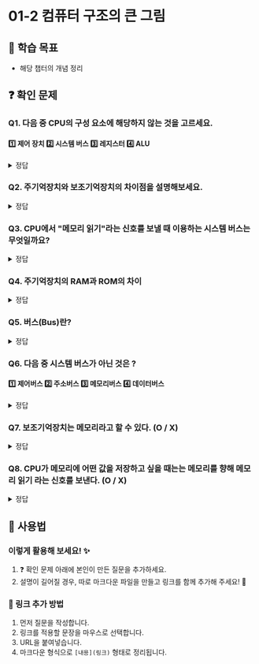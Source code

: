 # 01-2 컴퓨터 구조의 큰 그림

## 📌 학습 목표
- 해당 챕터의 개념 정리

## ❓ 확인 문제

### Q1. 다음 중 CPU의 구성 요소에 해당하지 않는 것을 고르세요.

#### 1️⃣ 제어 장치  2️⃣ 시스템 버스 3️⃣ 레지스터 4️⃣ ALU

<details>
<summary>정답</summary>

#### 2️⃣ 시스템 버스 : 메인 보드에 연결된 컴퓨터의 네가지 핵심 부품들이 정보를 교환하는 통로를 말합니다. 

**CPU 구성 요소 세가지**
#### 1️⃣ 제어 장치 : 제어 신호를 보내고 명령어를 해석하는 장치입니다.
#### 3️⃣ 레지스터 : 프로그램 실행에 관련된 값들을 임시적으로 저장하는 역할을 하는 작은 임시 저장 장치입니다.
#### 4️⃣ ALU : CPU 내에서 계산을 담당하는 부분입니다. 산술논리연산장치 라고도 합니다.

</details>

### Q2. 주기억장치와 보조기억장치의 차이점을 설명해보세요.

<details>
<summary>정답</summary>

#### 주기억장치 : RAM(메모리 라고도 함), ROM이 이에 해당합니다. 현재 실행되고 있는 프로그램의 명령어나 데이터를 주소값에 정돈하여 저장하는 역할을 합니다. 단, 컴퓨터가 종료될 시 저장 내용이 사라집니다.

#### 보조기억장치 : HDD, SSD, USB, CD 등이 해당합니다. 주기억장치보다 저장 용량이 크고, 컴퓨터가 종료되어도 저장한 내용이 사라지지 않습니다. 그렇기에, 보관하고 싶은 프로그램 정보들이 저장됩니다.

</details>

### Q3. CPU에서 "메모리 읽기"라는 신호를 보낼 때 이용하는 시스템 버스는 무엇일까요?

<details>
<summary>정답</summary>

#### 제어 버스 : 제어 신호를 주고받는 통로이며, "메모리 읽기"는 제어 신호에 해당하기 때문.

</details>

### Q4. 주기억장치의 RAM과 ROM의 차이

<details>
<summary>정답</summary>

**RAM(Random Acess Memory)** 은 말 그대로 랜덤 엑세스 메모리다. 우리가 아는 램수면의 램은 아니다.( >_* ) 메인메모리에 주로 사용되며 전원을 켜고 있을 떄는 데이터를 사용 가능하지만, 전원이 꺼지면 데이터가 사라지는 휘발성 메모리다.

**ROM(Read Only Memory)** 는 한번 저장한 테이터를 빠른 속도로 읽어낼 수 있다는 장점이 있지만, 다시 기록은 불가능 하기 때문에 현대에 들어서서는 사용 범위가 많이 줄어들었다.
그럼에도 한번 기록된게 변경 불가능 하다는 특성을 이용 할 때는 매우 유용하다.

</details>

### Q5. 버스(Bus)란?

<details>
<summary>정답</summary>

**버스(Bus)**의 어원은 "버스"라는 단어가 라틴어의 "omnibus(모두를 위한)"에서 유래했다는 점에 있다. "Omnibus"는 '모두를 위한', 즉 '여러 사람을 동시에 수송하는' 뜻을 가지고 있다다. 이 단어에서 버스라는 용어가 발전해, 데이터를 여러 장치들이 동시에 공유할 수 있는 통로로서의 개념으로 사용되기 시작했다.

컴퓨터 하드웨어는 크게 **중앙처리장치(CPU)** , **메인 메모리(기억 장치)** , **입출력 장치**로 나뉘며 이들은 모두 버스(Bus)로 연결되어 있다. **버스(Bus)** 란 CPU, 주기억 장치, 외부의 입출력 장치 사이의 정보 전송을 위한 전기적 통로이다.  즉, 컴퓨터의 많은 장치들이 서로 데이터를 주고 받기 위한 통로이며 버스의 크기, 버스를 통한 데이터 전송 속도가 시스템의 성능을 좌우한다.

</details>



### Q6. 다음 중 시스템 버스가 아닌 것은 ?
#### 1️⃣ 제어버스  2️⃣ 주소버스 3️⃣ 메모리버스 4️⃣ 데이터버스

<details>
<summary>정답</summary>

#### 3️⃣ 메모리버스 

</details>


### Q7. 보조기억장치는 메모리라고 할 수 있다. (O / X)

<details>
<summary>정답</summary>

#### X
주기억장치는 실행되는 프로그램의 명령어와 데이터를 저장하지만, 전원이 꺼지면 저장된 내용을 잃는다. 주기억장치는 메모리라고도 한다.

</details>


### Q8. CPU가 메모리에 어떤 값을 저장하고 싶을 때는는 메모리를 향해 메모리 읽기 라는 신호를 보낸다. (O / X)

<details>
<summary>정답</summary>

#### X
CPU가 메모리에 저장된 값을 읽고 싶을 때는는 메모리를 향해 메모리 읽기라는 제어신호를 보낸다.
CPU가 메모리에 어떤 값을 저장하고 싶을 때는 메모리를 향해 메모리 쓰기 라는 신호를 보낸다.

</details>


## 📝 사용법  
### 이렇게 활용해 보세요! ✨  
1. ❓ 확인 문제 아래에 본인이 만든 질문을 추가하세요.  
2. 설명이 길어질 경우, 따로 마크다운 파일을 만들고 링크를 함께 추가해 주세요! 🔗  

### 🔗 링크 추가 방법  
1. 먼저 질문을 작성합니다.  
2. 링크를 적용할 문장을 마우스로 선택합니다.  
3. URL을 붙여넣습니다.  
4. 마크다운 형식으로 `[내용](링크)` 형태로 정리됩니다.  
